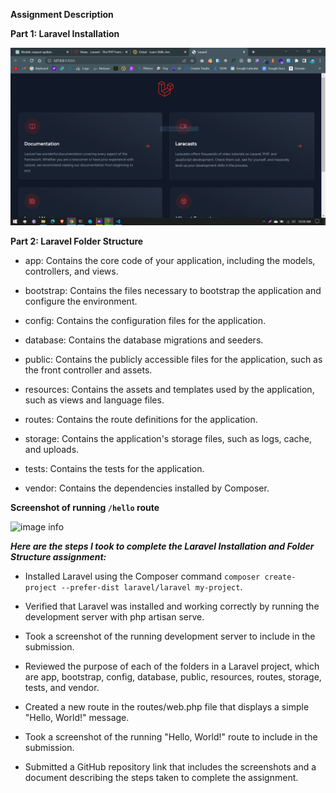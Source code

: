 **Assignment Description**

**Part 1: Laravel Installation**

![image info](/assignment/module-12/public/images/1.png)

**Part 2: Laravel Folder Structure**

* app: Contains the core code of your application, including the models, controllers, and views.


* bootstrap: Contains the files necessary to bootstrap the application and configure the environment.


* config: Contains the configuration files for the application.


* database: Contains the database migrations and seeders.


* public: Contains the publicly accessible files for the application, such as the front controller and assets.


* resources: Contains the assets and templates used by the application, such as views and language files.


* routes: Contains the route definitions for the application.


* storage: Contains the application's storage files, such as logs, cache, and uploads.


* tests: Contains the tests for the application.


* vendor: Contains the dependencies installed by Composer.

**Screenshot of running `/hello` route**

![image info](/public/images/2.png)

_**Here are the steps I took to complete the Laravel Installation and Folder Structure assignment:**_


* Installed Laravel using the Composer command `composer create-project --prefer-dist laravel/laravel my-project`.


* Verified that Laravel was installed and working correctly by running the development server with php artisan serve.


* Took a screenshot of the running development server to include in the submission.


* Reviewed the purpose of each of the folders in a Laravel project, which are app, bootstrap, config, database, public, resources, routes, storage, tests, and vendor.


* Created a new route in the routes/web.php file that displays a simple "Hello, World!" message.


* Took a screenshot of the running "Hello, World!" route to include in the submission.


* Submitted a GitHub repository link that includes the screenshots and a document describing the steps taken to complete the assignment.

